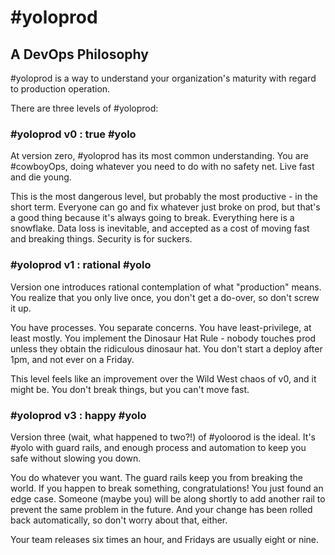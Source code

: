 # #yoloprod

## A DevOps Philosophy

#yoloprod is a way to understand your organization's maturity with regard to production operation.

There are three levels of #yoloprod:

### #yoloprod v0 : true #yolo

At version zero, #yoloprod has its most common understanding. You are #cowboyOps, doing whatever you need to do with no safety net. Live fast and die young.

This is the most dangerous level, but probably the most productive - in the short term.  Everyone can go and fix whatever just broke on prod, but that's a good thing because it's always going to break.  Everything here is a snowflake. Data loss is inevitable, and accepted as a cost of moving fast and breaking things. Security is for suckers.

### #yoloprod v1 : rational #yolo

Version one introduces rational contemplation of what "production" means. You realize that you only live once, you don't get a do-over, so don't screw it up.

You have processes.  You separate concerns.  You have least-privilege, at least mostly.  You implement the Dinosaur Hat Rule - nobody touches prod unless they obtain the ridiculous dinosaur hat.  You don't start a deploy after 1pm, and not ever on a Friday.

This level feels like an improvement over the Wild West chaos of v0, and it might be.  You don't break things, but you can't move fast.

### #yoloprod v3 : happy #yolo

Version three (wait, what happened to two?!) of #yoloorod is the ideal. It's #yolo with guard rails, and enough process and automation to keep you safe without slowing you down.

You do whatever you want.  The guard rails keep you from breaking the world.  If you happen to break something, congratulations!  You just found an edge case.  Someone (maybe you) will be along shortly to add another rail to prevent the same problem in the future.  And your change has been rolled back automatically, so don't worry about that, either.

Your team releases six times an hour, and Fridays are usually eight or nine.


